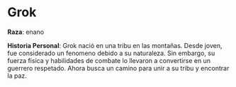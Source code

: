 # Grok
**Raza**: enano

**Historia Personal**: Grok nació en una tribu en las montañas. Desde joven, fue considerado un fenomeno debido a su naturaleza. Sin embargo, su fuerza física y habilidades de combate lo llevaron a convertirse en un guerrero respetado. Ahora busca un camino para unir a su tribu y encontrar la paz.
